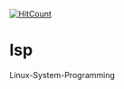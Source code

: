 [![HitCount](http://hits.dwyl.com/dnsdudrla97/dnsdudrla97/lsp.svg)](http://hits.dwyl.com/dnsdudrla97/dnsdudrla97/lsp)
# lsp
Linux-System-Programming
